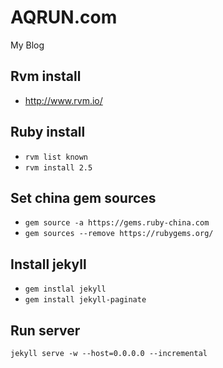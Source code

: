 AQRUN.com
==========

My Blog

## Rvm install

* http://www.rvm.io/

## Ruby install

* `rvm list known`
* `rvm install 2.5`

## Set china gem sources

* `gem source -a https://gems.ruby-china.com`
* `gem sources --remove https://rubygems.org/`

## Install jekyll

* `gem instlal jekyll`
* `gem install jekyll-paginate`



## Run server

```shell
jekyll serve -w --host=0.0.0.0 --incremental
```